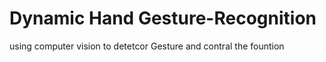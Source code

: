 # Dynamic Hand Gesture-Recognition
using computer vision to detetcor Gesture and contral the fountion 
